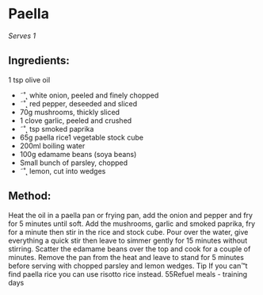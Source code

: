 
# Paella
_Serves 1_
## Ingredients:
1 tsp olive oil
* ˜˚˛ white onion, peeled and finely chopped
* ˜˚˛ red pepper, deseeded and sliced
* 70g mushrooms, thickly sliced
* 1 clove garlic, peeled and crushed
* ˜˚˛ tsp smoked paprika
* 65g paella rice1 vegetable stock cube
* 200ml boiling water
* 100g edamame beans (soya beans)
* Small bunch of parsley, chopped
* ˜˚˛ lemon, cut into wedges
## Method:
Heat the oil in a paella pan or frying pan, add the onion and 
pepper and fry for 5 minutes until soft. Add the mushrooms, 
garlic and smoked paprika, fry for a minute then stir in the rice 
and stock cube. Pour over the water, give everything a quick stir 
then leave to simmer gently for 15 minutes without stirring.
Scatter the edamame beans over the top and cook for a couple 
of minutes. Remove the pan from the heat and leave to stand 
for 5 minutes before serving with chopped parsley and lemon 
wedges.
Tip
If you can™t find paella rice you can use risotto rice instead.
55Refuel meals - training days

